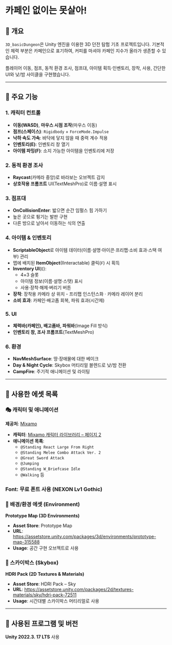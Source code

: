 # 카페인 없이는 못살아!


## 📖 개요
`3D_basicDungeon`은 Unity 엔진을 이용한 3D 던전 탐험 기초 프로젝트입니다.
기본적인 체력 부분은 카페인으로 표기하여, 커피를 마셔야 카페인 지수가 올라가 생존할 수 있습니다.

플레이어 이동, 점프, 동적 환경 조사, 점프대, 아이템 획득·인벤토리, 장착, 사용, 간단한 UI와 낮/밤 사이클을 구현했습니다.

---

## 🚀 주요 기능
### 1. 캐릭터 컨트롤
- **이동(WASD)**, **마우스 시점 조작**(마우스 이동)  
- **점프(스페이스)**: `Rigidbody` + `ForceMode.Impulse`  
- **낙하 속도 가속**: 바닥에 닿지 않을 때 중력 계수 적용
- **인벤토리(E)**: 인벤토리 창 열기
- **아이템 파밍(F)**: 소지 가능한 아이템을 인벤토리에 저장

### 2. 동적 환경 조사
- **Raycast**(카메라 중앙)로 바라보는 오브젝트 감지  
- **상호작용 프롬프트** UI(TextMeshPro)로 이름·설명 표시

### 3. 점프대
- **OnCollisionEnter**: 밟으면 순간 임펄스 힘 가하기  
- 높은 곳으로 튕기는 발판 구현
- 다른 방으로 날아서 이동하는 식의 연출

### 4. 아이템 & 인벤토리
- **ScriptableObject**로 아이템 데이터(이름·설명·아이콘·프리팹·소비 효과·스택 여부) 관리
- 맵에 배치된 **ItemObject**(IInteractable) 클릭(`F`) 시 획득  
- **Inventory UI**(`E`):  
  - 4×3 슬롯  
  - 아이템 정보(이름·설명·스탯) 표시  
  - 사용·장착·해제·버리기 버튼  
- **장착**: 장착용 카메라 상 위치 - 프리팹 인스턴스화 · 카메라 레이어 분리  
- **소비 효과**: 카페인·배고픔 회복, 파워 효과(시간제)

### 5. UI
- **체력바(카페인), 배고픔바, 파워바**(Image Fill 방식)  
- **인벤토리 창, 조사 프롬프트**(TextMeshPro)  

### 6. 환경
- **NavMeshSurface**: 땅·장애물에 대한 베이크  
- **Day & Night Cycle**: Skybox 머티리얼 블렌드로 낮/밤 전환  
- **CampFire**: 주기적 애니메이션 및 라이팅  

---

## 🧾 사용한 에셋 목록

### 🎭 캐릭터 및 애니메이션  
**제공처**: [Mixamo](https://www.mixamo.com)
- **캐릭터**: [Mixamo 캐릭터 라이브러리 – 페이지 2](https://www.mixamo.com/#/?page=2&type=Character)
- **애니메이션 목록**:
  - `@Standing React Large From Right`
  - `@Standing Melee Combo Attack Ver. 2`
  - `@Great Sword Attack`
  - `@Jumping`
  - `@Standing W_Briefcase Idle`
  - `@Walking` 등

### Font: 무료 폰트 사용 (NEXON Lv1 Gothic)

### 🌄 배경/환경 에셋 (Environment)  
**Prototype Map (3D Environments)**
- **Asset Store**: Prototype Map  
- **URL**: https://assetstore.unity.com/packages/3d/environments/prototype-map-315588
- **Usage**: 공간 구현 오브젝트로 사용



### 🌌 스카이박스 (Skybox)  
**HDRI Pack (2D Textures & Materials)**
- **Asset Store**: HDRI Pack – Sky  
- **URL**: https://assetstore.unity.com/packages/2d/textures-materials/sky/hdri-pack-72511  
- **Usage**: 시간대별 스카이박스 머티리얼로 사용

---

## 🔧 사용된 프로그램 및 버전
**Unity 2022.3. 17 LTS** 사용
